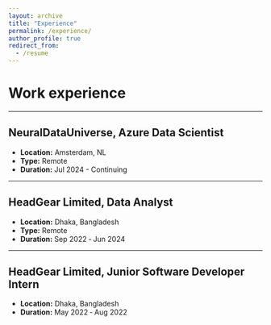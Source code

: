 ```yaml
---
layout: archive
title: "Experience"
permalink: /experience/
author_profile: true
redirect_from:
  - /resume
---
```

Work experience
======


---
## NeuralDataUniverse, Azure Data Scientist
- **Location:** Amsterdam, NL
- **Type:** Remote
- **Duration:** Jul 2024 - Continuing

---
## HeadGear Limited, Data Analyst
- **Location:** Dhaka, Bangladesh
- **Type:** Remote
- **Duration:** Sep 2022 ‑ Jun 2024

---
## HeadGear Limited, Junior Software Developer Intern
- **Location:** Dhaka, Bangladesh
- **Duration:** May 2022 ‑ Aug 2022
